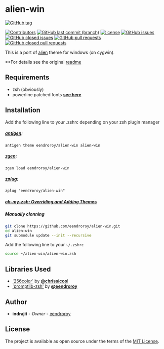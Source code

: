 # alien-win

[![GitHub tag](https://img.shields.io/github/tag/eendroroy/alien-win.svg)](https://github.com/eendroroy/alien-win/tags)

[![Contributors](https://img.shields.io/github/contributors/eendroroy/alien-win.svg)](https://github.com/eendroroy/alien-win/graphs/contributors)
[![GitHub last commit (branch)](https://img.shields.io/github/last-commit/eendroroy/alien-win/master.svg)](https://github.com/eendroroy/alien-win)
[![license](https://img.shields.io/github/license/eendroroy/alien-win.svg)](https://github.com/eendroroy/alien-win/blob/master/LICENSE)
[![GitHub issues](https://img.shields.io/github/issues/eendroroy/alien-win.svg)](https://github.com/eendroroy/alien-win/issues)
[![GitHub closed issues](https://img.shields.io/github/issues-closed/eendroroy/alien-win.svg)](https://github.com/eendroroy/alien-win/issues?q=is%3Aissue+is%3Aclosed)
[![GitHub pull requests](https://img.shields.io/github/issues-pr/eendroroy/alien-win.svg)](https://github.com/eendroroy/alien-win/pulls)
[![GitHub closed pull requests](https://img.shields.io/github/issues-pr-closed/eendroroy/alien-win.svg)](https://github.com/eendroroy/alien-win/pulls?q=is%3Apr+is%3Aclosed)

This is a port of [alien](https://github.com/eendroroy/alien) theme for windows (on cygwin).

**For details see the original [readme](https://github.com/eendroroy/alien/README.md)

## Requirements

- zsh (obviously)
- powerline patched fonts [**see here**](https://github.com/powerline/fonts)

## Installation

Add the following line to your .zshrc depending on your zsh plugin manager

##### [antigen](https://github.com/zsh-users/antigen):

    antigen theme eendroroy/alien-win alien-win

##### [zgen](https://github.com/tarjoilija/zgen):

    zgen load eendroroy/alien-win

##### [zplug](https://github.com/zplug/zplug):

    zplug "eendroroy/alien-win"

##### [oh-my-zsh: Overriding and Adding Themes](https://github.com/robbyrussell/oh-my-zsh/wiki/Customization#overriding-and-adding-themes)

##### Manually clonning

```bash
git clone https://github.com/eendroroy/alien-win.git
cd alien-win
git submodule update --init --recursive
```

Add the following line to your `~/.zshrc`

```bash
source ~/alien-win/alien-win.zsh
```

## Libraries Used

- ['256color'](https://github.com/chrissicool/zsh-256color) by **[@chrissicool](https://github.com/chrissicool)**
- ['promptlib-zsh'](https://github.com/eendroroy/promptlib-zsh) by **[@eendroroy](https://github.com/eendroroy)**

## Author

* **indrajit** - *Owner* - [eendroroy](https://github.com/eendroroy)

## License

The project is available as open source under the terms of the [MIT License](http://opensource.org/licenses/MIT).
